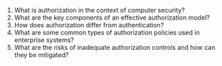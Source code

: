 1. What is authorization in the context of computer security?
2. What are the key components of an effective authorization model?
3. How does authorization differ from authentication?
4. What are some common types of authorization policies used in enterprise systems?
5. What are the risks of inadequate authorization controls and how can they be mitigated?